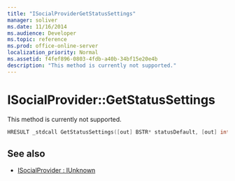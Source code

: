 ```yaml
---
title: "ISocialProviderGetStatusSettings" 
manager: soliver
ms.date: 11/16/2014
ms.audience: Developer
ms.topic: reference
ms.prod: office-online-server
localization_priority: Normal
ms.assetid: f4fef896-0803-4fdb-a40b-34bf15e20e4b
description: "This method is currently not supported."
---
```


# ISocialProvider::GetStatusSettings

This method is currently not supported. 
  
```cpp
HRESULT _stdcall GetStatusSettings([out] BSTR* statusDefault, [out] int* maxStatusLength);
```

## See also

- [ISocialProvider : IUnknown](isocialprovideriunknown.md)

